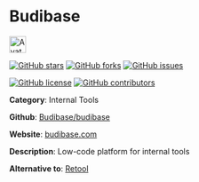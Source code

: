 
# Budibase 

<a href="https://budibase.com/"><img src="https://icons.duckduckgo.com/ip3/budibase.com.ico" alt="Avatar" width="30" height="30" /></a>

[![GitHub stars](https://img.shields.io/github/stars/Budibase/budibase.svg?style=social&label=Star&maxAge=2592000)](https://GitHub.com/Budibase/budibase/stargazers/) [![GitHub forks](https://img.shields.io/github/forks/Budibase/budibase.svg?style=social&label=Fork&maxAge=2592000)](https://GitHub.com/Budibase/budibase/network/) [![GitHub issues](https://img.shields.io/github/issues/Budibase/budibase.svg)](https://GitHub.com/NBudibase/budibase/issues/)

[![GitHub license](https://img.shields.io/github/license/Budibase/budibase.svg)](https://github.com/Budibase/budibase/blob/master/LICENSE) [![GitHub contributors](https://img.shields.io/github/contributors/Budibase/budibase.svg)](https://GitHub.com/Budibase/budibase/graphs/contributors/) 

**Category**: Internal Tools

**Github**: [Budibase/budibase](https://github.com/Budibase/budibase)

**Website**: [budibase.com](https://budibase.com/)

**Description**:
Low-code platform for internal tools

**Alternative to**: [Retool](https://retool.com/)

